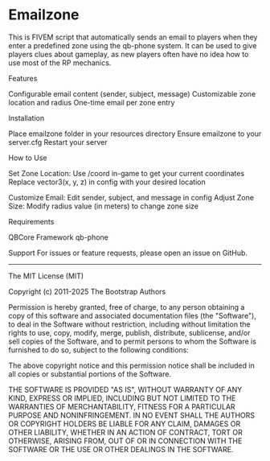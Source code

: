 # Emailzone
This is FIVEM script that automatically sends an email to players when they enter a predefined zone using the qb-phone system. It can be used to give players clues about gameplay, as new players often have no idea how to use most of the RP mechanics.

Features

Configurable email content (sender, subject, message)
Customizable zone location and radius
One-time email per zone entry


Installation

Place emailzone folder in your resources directory
Ensure emailzone to your server.cfg
Restart your server

How to Use

Set Zone Location:
Use /coord in-game to get your current coordinates
Replace vector3(x, y, z) in config with your desired location

Customize Email:
Edit sender, subject, and message in config
Adjust Zone Size:
Modify radius value (in meters) to change zone size

Requirements

QBCore Framework
qb-phone

Support
For issues or feature requests, please open an issue on GitHub.

____
The MIT License (MIT)

Copyright (c) 2011-2025 The Bootstrap Authors

Permission is hereby granted, free of charge, to any person obtaining a copy
of this software and associated documentation files (the "Software"), to deal
in the Software without restriction, including without limitation the rights
to use, copy, modify, merge, publish, distribute, sublicense, and/or sell
copies of the Software, and to permit persons to whom the Software is
furnished to do so, subject to the following conditions:

The above copyright notice and this permission notice shall be included in
all copies or substantial portions of the Software.

THE SOFTWARE IS PROVIDED "AS IS", WITHOUT WARRANTY OF ANY KIND, EXPRESS OR
IMPLIED, INCLUDING BUT NOT LIMITED TO THE WARRANTIES OF MERCHANTABILITY,
FITNESS FOR A PARTICULAR PURPOSE AND NONINFRINGEMENT. IN NO EVENT SHALL THE
AUTHORS OR COPYRIGHT HOLDERS BE LIABLE FOR ANY CLAIM, DAMAGES OR OTHER
LIABILITY, WHETHER IN AN ACTION OF CONTRACT, TORT OR OTHERWISE, ARISING FROM,
OUT OF OR IN CONNECTION WITH THE SOFTWARE OR THE USE OR OTHER DEALINGS IN
THE SOFTWARE.
